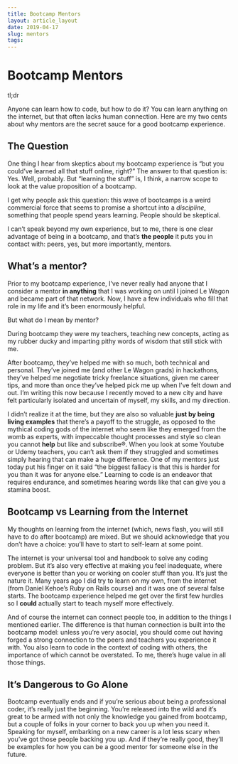 ```yaml
---
title: Bootcamp Mentors
layout: article_layout
date: 2019-04-17
slug: mentors
tags:
---
```


# Bootcamp Mentors

<div class="tldr-container">
  <div class="tldr-label">tl;dr</div>
  <p class="tldr">
    Anyone can learn how to code, but how to do it? You can learn anything on the internet, but that often lacks human connection. Here are my two cents about why mentors are the secret sauce for a good bootcamp experience.
  </p>
</div>

## The Question
One thing I hear from skeptics about my bootcamp experience is “but you could’ve learned all that stuff online, right?” The answer to that question is: Yes. Well, probably. But “learning the stuff” is, I think, a narrow scope to look at the value proposition of a bootcamp.

I get why people ask this question: this wave of bootcamps is a weird commercial force that seems to promise a shortcut into a _discipline_, something that people spend years learning. People should be skeptical.  

I can’t speak beyond my own experience, but to me, there is one clear advantage of being in a bootcamp, and that’s **the people** it puts you in contact with: peers, yes, but more importantly, mentors.

## What’s a mentor?

Prior to my bootcamp experience, I’ve never really had anyone that I consider a mentor **in anything** that I was working on until I joined Le Wagon and became part of that network. Now, I have a few individuals who fill that role in my life and it’s been enormously helpful. 

But what do I mean by mentor? 

During bootcamp they were my teachers, teaching new concepts, acting as my rubber ducky and imparting pithy words of wisdom that still stick with me. 

After bootcamp, they’ve helped me with so much, both technical and personal. They’ve joined me (and other Le Wagon grads) in hackathons, they’ve helped me negotiate tricky freelance situations, given me career tips, and more than once they’ve helped pick me up when I’ve felt down and out. I’m writing this now because I recently moved to a new city and have felt particularly isolated and uncertain of myself, my skills, and my direction. 

I didn’t realize it at the time, but they are also so valuable **just by being living examples** that there’s a payoff to the struggle, as opposed to the mythical coding gods of the internet who seem like they emerged from the womb as experts, with impeccable thought processes and style so clean you cannot **help** but like and subscribe®.  When you look at some Youtube or Udemy teachers, you can’t ask them if they struggled and sometimes simply hearing that can make a huge difference. One of my mentors just today put his finger on it said “the biggest fallacy is that this is harder for you than it was for anyone else.” Learning to code is an endeavor that requires endurance, and sometimes hearing words like that can give you a stamina boost. 

## Bootcamp vs Learning from the Internet

My thoughts on learning from the internet (which, news flash, you will still have to do after bootcamp) are mixed. But we should acknowledge that you don’t have a choice: you’ll have to start to self-learn at some point. 

The internet is your universal tool and handbook to solve any coding problem. But it’s also very effective at making you feel inadequate, where everyone is better than you or working on cooler stuff than you. It’s just the nature it.  Many years ago I did try to learn on my own, from the internet (from Daniel Kehoe’s Ruby on Rails course) and it was one of several false starts. The bootcamp experience helped me get over the first few hurdles so I **could** actually start to teach myself more effectively.  

And of course the internet can connect people too, in addition to the things I mentioned earlier. The difference is that human connection is built into the bootcamp model: unless you’re very asocial, you should come out having forged a strong connection to the peers and teachers you experience it with. You also learn to code in the context of coding with others, the importance of which cannot be overstated. To me, there’s huge value in all those things.

## It’s Dangerous to Go Alone

Bootcamp eventually ends and if you’re serious about being a professional coder, it’s really just the beginning. You’re released into the wild and it’s great to be armed with not only the knowledge you gained from bootcamp, but a couple of folks in your corner to back you up when you need it. Speaking for myself, embarking on a new career is a lot less scary when you’ve got those people  backing you up.  And if they’re really good, they’ll be examples for how you can be a good mentor for someone else in the future. 
